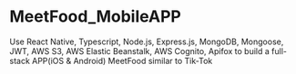 # MeetFood_MobileAPP
Use React Native, Typescript, Node.js, Express.js, MongoDB, Mongoose, JWT, AWS S3, AWS Elastic Beanstalk, AWS Cognito, Apifox to build a full-stack APP(iOS &amp; Android) MeetFood similar to Tik-Tok
